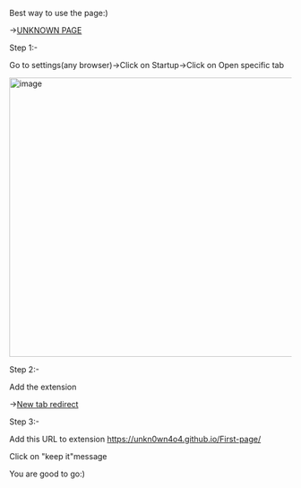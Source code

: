 Best way to use the page:)

->[UNKNOWN PAGE](https://unkn0wn4o4.github.io/First-page/)

Step 1:-

Go to settings(any browser)->Click on Startup->Click on Open specific tab

<img width="902" height="498" alt="image" src="https://github.com/user-attachments/assets/ee4214c6-638f-4ddf-abc5-b5cb6ee64018" /><br/>

Step 2:-

Add the extension

->[New tab redirect](https://chromewebstore.google.com/detail/new-tab-redirect/icpgjfneehieebagbmdbhnlpiopdcmna)

Step 3:-

Add this URL to extension https://unkn0wn4o4.github.io/First-page/

Click on "keep it"message

You are good to go:)
